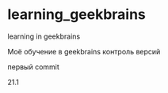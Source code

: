 # learning_geekbrains
learning in geekbrains

Моё обучение в geekbrains контроль версий

первый commit

21.1